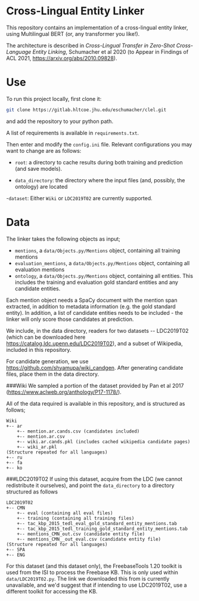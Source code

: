 # Cross-Lingual Entity Linker
This repository contains an implementation of a cross-lingual entity linker, using Multilingual BERT (or, any transformer you like!).

The architecture is described in _Cross-Lingual Transfer in Zero-Shot Cross-Language Entity Linking_, Schumacher et al 2020 (to Appear in Findings of ACL 2021, https://arxiv.org/abs/2010.09828).

# Use
To run this project locally, first clone it:

```bash
git clone https://gitlab.hltcoe.jhu.edu/eschumacher/clel.git
```

and add the repository to your python path.

A list of requirements is available in `requirements.txt`.

Then enter and modify the `config.ini` file. Relevant configurations you may want to change are as follows:

- `root`: a directory to cache results during both training and prediction (and save models).

- `data_directory`: the directory where the input files (and, possibly, the ontology) are located

-`dataset`: Either `Wiki` or `LDC2019T02` are currently supported.

# Data

The linker takes the following objects as input;

- `mentions`, a `data/Objects.py/Mentions` object, containing all training mentions
- `evaluation_mentions`, a `data/Objects.py/Mentions` object, containing all evaluation mentions
- `ontology`, a `data/Objects.py/Mentions` object, containing all entities.  This includes the training and evaluation gold standard entities and any candidate entities.

Each mention object needs a SpaCy document with the mention span extracted, in addition to metadata information (e.g. the gold standard entity).
In addition, a list of candidate entities needs to be included - the linker will only score those candidates at prediction.

We include, in the data directory, readers for two datasets -- LDC2019T02 (which can be downloaded here https://catalog.ldc.upenn.edu/LDC2019T02), 
and a subset of Wikipedia, included in this repository.

For candidate generation, we use https://github.com/shyamupa/wiki_candgen.  After generating candidate files, place them in the data directory.

###Wiki
We sampled a portion of the dataset provided by Pan et al 2017 (https://www.aclweb.org/anthology/P17-1178/).

All of the data required is available in this repository, and is structured as follows;
```
Wiki
+-- ar
    +-- mention.ar.cands.csv (candidates included)
    +-- mention.ar.csv
    +-- wiki.ar.cands.pkl (includes cached wikipedia candidate pages)
    +-- wiki_ar.pkl
(Structure repeated for all languages)
+-- ru
+-- fa
+-- ko

```    

###LDC2019T02
If using this dataset, acquire from the LDC (we cannot redistribute it ourselves), and point the `data_directory` to a directory structured as follows
```
LDC2019T02
+-- CMN
    +-- eval (containing all eval files)
    +-- training (containing all training files)
    +-- tac_kbp_2015_tedl_eval_gold_standard_entity_mentions.tab
    +-- tac_kbp_2015_tedl_training_gold_standard_entity_mentions.tab
    +-- mentions_CMN_out.csv (candidate entity file)
    +-- mentions_CMN__out_eval.csv (candidate entity file)
(Structure repeated for all languages)
+-- SPA
+-- ENG
```    

For this dataset (and this dataset only), the FreebaseTools 1.20 toolkit is used from the ISI to process the Freebase KB.   This is only used within `data/LDC2019T02.py`. The link we downloaded this from is currently unavailable,
and we'd suggest that if intending to use LDC2019T02, use a different toolkit for accessing the KB.


